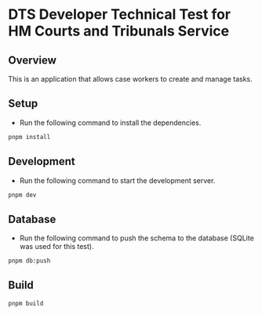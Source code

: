 # DTS Developer Technical Test for HM Courts and Tribunals Service

## Overview

This is an application that allows case workers to create and manage tasks.

## Setup

- Run the following command to install the dependencies.

```bash
pnpm install
```

## Development

- Run the following command to start the development server.
```bash
pnpm dev
```

## Database

- Run the following command to push the schema to the database (SQLite was used for this test).

```bash
pnpm db:push
```

## Build

```bash
pnpm build
```

